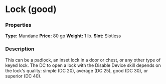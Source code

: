 ﻿---
Title: "Lock (good)"
Type: "Mundane"
Price: "80 gp"
Weight: "1 lb."
Slot: "Slotless"
Description: |
  "This can be a padlock, an inset lock in a door or chest, or any other type of keyed lock. The DC to open a lock with the Disable Device skill depends on the lock's quality: simple (DC 20), average (DC 25), good (DC 30), or superior (DC 40)."
Sources: "['Core Rulebook', 'Ultimate Equipment']"
---

# Lock (good)

### Properties

**Type:** Mundane **Price:** 80 gp **Weight:** 1 lb. **Slot:** Slotless

### Description

This can be a padlock, an inset lock in a door or chest, or any other type of keyed lock. The DC to open a lock with the Disable Device skill depends on the lock's quality: simple (DC 20), average (DC 25), good (DC 30), or superior (DC 40).

